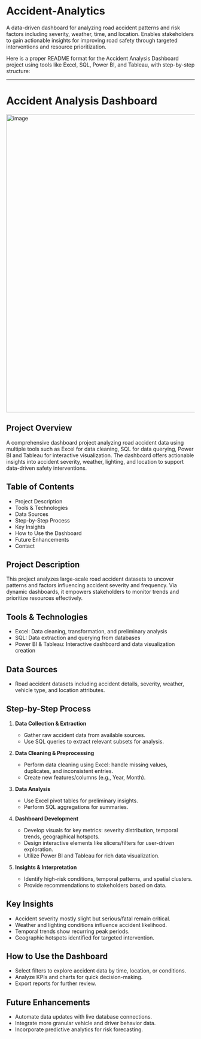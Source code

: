 # Accident-Analytics
A data-driven dashboard for analyzing road accident patterns and risk factors including severity, weather, time, and location. Enables stakeholders to gain actionable insights for improving road safety through targeted interventions and resource prioritization.


Here is a proper README format for the Accident Analysis Dashboard project using tools like Excel, SQL, Power BI, and Tableau, with step-by-step structure:

***

# Accident Analysis Dashboard
<img width="1825" height="796" alt="image" src="https://github.com/user-attachments/assets/51187eb0-6969-4ee9-ba03-ddebf69683d5" />

## Project Overview
A comprehensive dashboard project analyzing road accident data using multiple tools such as Excel for data cleaning, SQL for data querying, Power BI and Tableau for interactive visualization. The dashboard offers actionable insights into accident severity, weather, lighting, and location to support data-driven safety interventions.

## Table of Contents
- Project Description
- Tools & Technologies
- Data Sources
- Step-by-Step Process
- Key Insights
- How to Use the Dashboard
- Future Enhancements
- Contact

## Project Description
This project analyzes large-scale road accident datasets to uncover patterns and factors influencing accident severity and frequency. Via dynamic dashboards, it empowers stakeholders to monitor trends and prioritize resources effectively.

## Tools & Technologies
- Excel: Data cleaning, transformation, and preliminary analysis
- SQL: Data extraction and querying from databases
- Power BI & Tableau: Interactive dashboard and data visualization creation

## Data Sources
- Road accident datasets including accident details, severity, weather, vehicle type, and location attributes.

## Step-by-Step Process

1. **Data Collection & Extraction**
   - Gather raw accident data from available sources.
   - Use SQL queries to extract relevant subsets for analysis.

2. **Data Cleaning & Preprocessing**
   - Perform data cleaning using Excel: handle missing values, duplicates, and inconsistent entries.
   - Create new features/columns (e.g., Year, Month).

3. **Data Analysis**
   - Use Excel pivot tables for preliminary insights.
   - Perform SQL aggregations for summaries.

4. **Dashboard Development**
   - Develop visuals for key metrics: severity distribution, temporal trends, geographical hotspots.
   - Design interactive elements like slicers/filters for user-driven exploration.
   - Utilize Power BI and Tableau for rich data visualization.

5. **Insights & Interpretation**
   - Identify high-risk conditions, temporal patterns, and spatial clusters.
   - Provide recommendations to stakeholders based on data.

## Key Insights
- Accident severity mostly slight but serious/fatal remain critical.
- Weather and lighting conditions influence accident likelihood.
- Temporal trends show recurring peak periods.
- Geographic hotspots identified for targeted intervention.

## How to Use the Dashboard
- Select filters to explore accident data by time, location, or conditions.
- Analyze KPIs and charts for quick decision-making.
- Export reports for further review.

## Future Enhancements
- Automate data updates with live database connections.
- Integrate more granular vehicle and driver behavior data.
- Incorporate predictive analytics for risk forecasting.


